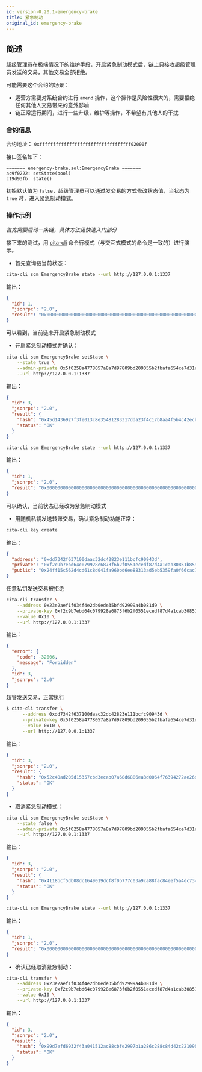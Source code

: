 ```yaml
---
id: version-0.20.1-emergency-brake
title: 紧急制动
original_id: emergency-brake
---
```

## 简述

超级管理员在极端情况下的维护手段，开启紧急制动模式后，链上只接收超级管理员发送的交易，其他交易全部拒绝。

可能需要这个合约的场景：

- 运营方需要对系统合约进行 `amend` 操作，这个操作是风险性很大的，需要拒绝任何其他人交易带来的意外影响
- 链正常运行期间，进行一些升级，维护等操作，不希望有其他人的干扰

### 合约信息

合约地址： `0xffffffffffffffffffffffffffffffffff02000f`

接口签名如下：

    ======= emergency-brake.sol:EmergencyBrake =======
    ac9f0222: setState(bool)
    c19d93fb: state()
    

初始默认值为 `false`，超级管理员可以通过发交易的方式修改状态值，当状态为 `true` 时，进入紧急制动模式。

### 操作示例

*首先需要启动一条链，具体方法见快速入门部分*

接下来的测试，用 [cita-cli](https://github.com/cryptape/cita-cli) 命令行模式（与交互式模式的命令是一致的）进行演示。

- 首先查询链当前状态：

```bash
cita-cli scm EmergencyBrake state --url http://127.0.0.1:1337
```

输出：

```json
{
  "id": 1,
  "jsonrpc": "2.0",
  "result": "0x0000000000000000000000000000000000000000000000000000000000000000"
}
```

可以看到，当前链未开启紧急制动模式

- 开启紧急制动模式并确认：

```bash
cita-cli scm EmergencyBrake setState \
    --state true \
    --admin-private 0x5f0258a4778057a8a7d97809bd209055b2fbafa654ce7d31ec7191066b9225e6 \
    --url http://127.0.0.1:1337
```

输出：

```json
{
  "id": 3,
  "jsonrpc": "2.0",
  "result": {
    "hash": "0x45d1436927f3fe013c8e35481283317dda23f4c17b8aa4f5b4c42ecb2e81c817",
    "status": "OK"
  }
}
```

```bash
cita-cli scm EmergencyBrake state --url http://127.0.0.1:1337
```

输出：

```json
{
  "id": 1,
  "jsonrpc": "2.0",
  "result": "0x0000000000000000000000000000000000000000000000000000000000000001"
}
```

可以确认，当前状态已经改为紧急制动模式

- 用随机私钥发送转账交易，确认紧急制动功能正常：

```bash
cita-cli key create
```

输出：

```json
{
  "address": "0xdd7342f637100daac32dc42823e111bcfc90943d",
  "private": "0xf2c9b7ebd64c079928e6873f6b2f0551ecedf87d4a1cab30851b8592aa4b2396",
  "public": "0x24ff15c562d4cd61c8d041fa960bd6ee88313ad5eb5359fa0f66cac787b3010c8bb2d508ccf218f0ac58b9c318d7ae90508486ad568bf538562831db2da3faea"
}
```

任意私钥发送交易被拒绝

```bash
cita-cli transfer \
    --address 0x23e2aef1f034f4e2db0ede35bfd92999a4b081d9 \
    --private-key 0xf2c9b7ebd64c079928e6873f6b2f0551ecedf87d4a1cab30851b8592aa4b2396 \
    --value 0x10 \
    --url http://127.0.0.1:1337
```

输出：

```json
{
  "error": {
    "code": -32006,
    "message": "Forbidden"
  },
  "id": 3,
  "jsonrpc": "2.0"
}
```

超管发送交易，正常执行

```bash
$ cita-cli transfer \
      --address 0xdd7342f637100daac32dc42823e111bcfc90943d \
      --private-key 0x5f0258a4778057a8a7d97809bd209055b2fbafa654ce7d31ec7191066b9225e6 \
      --value 0x10 \
      --url http://127.0.0.1:1337
```

输出：

```json
{
  "id": 3,
  "jsonrpc": "2.0",
  "result": {
    "hash": "0x52c40ad205d15357cbd3ecab07a68d6886ea3d0064f76394272ae26d955ad231",
    "status": "OK"
  }
}
```

- 取消紧急制动模式：

```bash
cita-cli scm EmergencyBrake setState \
    --state false \
    --admin-private 0x5f0258a4778057a8a7d97809bd209055b2fbafa654ce7d31ec7191066b9225e6 \
    --url http://127.0.0.1:1337
```

输出：

```json
{
  "id": 3,
  "jsonrpc": "2.0",
  "result": {
    "hash": "0x4118bcf5db08dc1649019dcf8f0b777c03a9ca88fac84eef5a4dc734be0c8253",
    "status": "OK"
  }
}
```

```bash
cita-cli scm EmergencyBrake state --url http://127.0.0.1:1337
```

输出：

```json
{
  "id": 1,
  "jsonrpc": "2.0",
  "result": "0x0000000000000000000000000000000000000000000000000000000000000000"
}
```

- 确认已经取消紧急制动：

```bash
cita-cli transfer \
    --address 0x23e2aef1f034f4e2db0ede35bfd92999a4b081d9 \
    --private-key 0xf2c9b7ebd64c079928e6873f6b2f0551ecedf87d4a1cab30851b8592aa4b2396 \
    --value 0x10 \
    --url http://127.0.0.1:1337
```

输出：

```json
{
  "id": 3,
  "jsonrpc": "2.0",
  "result": {
    "hash": "0x99d7efd6932f43a041512ac88cbfe2997b1a286c288c84d42c22109b4a55c819",
    "status": "OK"
  }
}
```